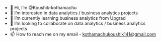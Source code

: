 - 👋 Hi, I’m @Koushik-kothamachu
- 👀 I’m interested in data analytics / business analytics projects 
- 🌱 I’m currently learning business analytics from Upgrad
- 💞️ I’m looking to collaborate on data analytics / business analytics projects
- 📫 How to reach me on my email - kothamachukoushik141@gmail.com

